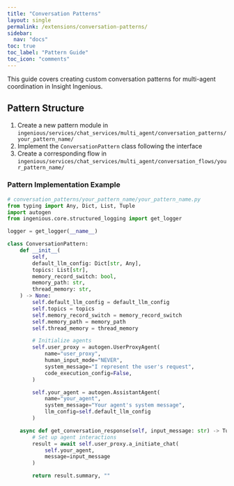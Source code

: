```yaml
---
title: "Conversation Patterns"
layout: single
permalink: /extensions/conversation-patterns/
sidebar:
  nav: "docs"
toc: true
toc_label: "Pattern Guide"
toc_icon: "comments"
---
```


This guide covers creating custom conversation patterns for multi-agent coordination in Insight Ingenious.

## Pattern Structure

1. Create a new pattern module in `ingenious/services/chat_services/multi_agent/conversation_patterns/your_pattern_name/`
2. Implement the `ConversationPattern` class following the interface
3. Create a corresponding flow in `ingenious/services/chat_services/multi_agent/conversation_flows/your_pattern_name/`

### Pattern Implementation Example

```python
# conversation_patterns/your_pattern_name/your_pattern_name.py
from typing import Any, Dict, List, Tuple
import autogen
from ingenious.core.structured_logging import get_logger

logger = get_logger(__name__)

class ConversationPattern:
    def __init__(
        self,
        default_llm_config: Dict[str, Any],
        topics: List[str],
        memory_record_switch: bool,
        memory_path: str,
        thread_memory: str,
    ) -> None:
        self.default_llm_config = default_llm_config
        self.topics = topics
        self.memory_record_switch = memory_record_switch
        self.memory_path = memory_path
        self.thread_memory = thread_memory

        # Initialize agents
        self.user_proxy = autogen.UserProxyAgent(
            name="user_proxy",
            human_input_mode="NEVER",
            system_message="I represent the user's request",
            code_execution_config=False,
        )

        self.your_agent = autogen.AssistantAgent(
            name="your_agent",
            system_message="Your agent's system message",
            llm_config=self.default_llm_config
        )

    async def get_conversation_response(self, input_message: str) -> Tuple[str, str]:
        # Set up agent interactions
        result = await self.user_proxy.a_initiate_chat(
            self.your_agent,
            message=input_message
        )

        return result.summary, ""
```
